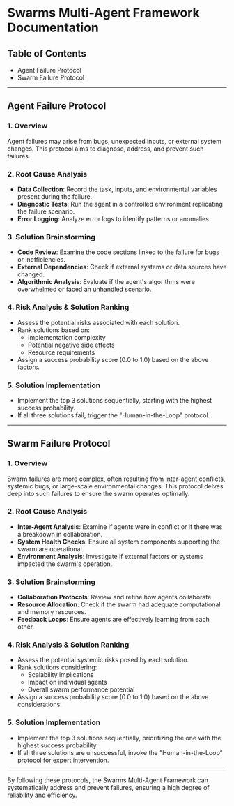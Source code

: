 # Swarms Multi-Agent Framework Documentation

## Table of Contents
- Agent Failure Protocol
- Swarm Failure Protocol

---

## Agent Failure Protocol

### 1. Overview
Agent failures may arise from bugs, unexpected inputs, or external system changes. This protocol aims to diagnose, address, and prevent such failures.

### 2. Root Cause Analysis
- **Data Collection**: Record the task, inputs, and environmental variables present during the failure.
- **Diagnostic Tests**: Run the agent in a controlled environment replicating the failure scenario.
- **Error Logging**: Analyze error logs to identify patterns or anomalies.

### 3. Solution Brainstorming
- **Code Review**: Examine the code sections linked to the failure for bugs or inefficiencies.
- **External Dependencies**: Check if external systems or data sources have changed.
- **Algorithmic Analysis**: Evaluate if the agent's algorithms were overwhelmed or faced an unhandled scenario.

### 4. Risk Analysis & Solution Ranking
- Assess the potential risks associated with each solution.
- Rank solutions based on:
  - Implementation complexity
  - Potential negative side effects
  - Resource requirements
- Assign a success probability score (0.0 to 1.0) based on the above factors.

### 5. Solution Implementation
- Implement the top 3 solutions sequentially, starting with the highest success probability.
- If all three solutions fail, trigger the "Human-in-the-Loop" protocol.

---

## Swarm Failure Protocol

### 1. Overview
Swarm failures are more complex, often resulting from inter-agent conflicts, systemic bugs, or large-scale environmental changes. This protocol delves deep into such failures to ensure the swarm operates optimally.

### 2. Root Cause Analysis
- **Inter-Agent Analysis**: Examine if agents were in conflict or if there was a breakdown in collaboration.
- **System Health Checks**: Ensure all system components supporting the swarm are operational.
- **Environment Analysis**: Investigate if external factors or systems impacted the swarm's operation.

### 3. Solution Brainstorming
- **Collaboration Protocols**: Review and refine how agents collaborate.
- **Resource Allocation**: Check if the swarm had adequate computational and memory resources.
- **Feedback Loops**: Ensure agents are effectively learning from each other.

### 4. Risk Analysis & Solution Ranking
- Assess the potential systemic risks posed by each solution.
- Rank solutions considering:
  - Scalability implications
  - Impact on individual agents
  - Overall swarm performance potential
- Assign a success probability score (0.0 to 1.0) based on the above considerations.

### 5. Solution Implementation
- Implement the top 3 solutions sequentially, prioritizing the one with the highest success probability.
- If all three solutions are unsuccessful, invoke the "Human-in-the-Loop" protocol for expert intervention.

---

By following these protocols, the Swarms Multi-Agent Framework can systematically address and prevent failures, ensuring a high degree of reliability and efficiency.

